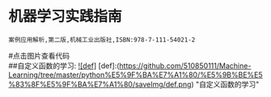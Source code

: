 # 机器学习实践指南  
	案例应用解析,第二版,机械工业出版社,ISBN:978-7-111-54021-2  
#点击图片查看代码  
##自定义函数的学习:
	[![def]](https://github.com/510850111/Machine-Learning/blob/master/python%E5%9F%BA%E7%A1%80/%E5%9B%BE%E5%83%8F%E5%9F%BA%E7%A1%80/def.py)
	[def]:(https://github.com/510850111/Machine-Learning/tree/master/python%E5%9F%BA%E7%A1%80/%E5%9B%BE%E5%83%8F%E5%9F%BA%E7%A1%80/saveImg/def.png) "自定义函数的学习"
